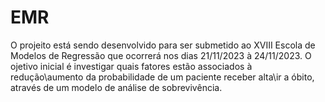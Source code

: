 # EMR
O projeito está sendo desenvolvido para ser submetido ao XVIII Escola de Modelos de Regressão que ocorrerá nos dias 21/11/2023 à 24/11/2023.
O ojetivo inicial é investigar quais fatores estão associados à redução\aumento da probabilidade de um paciente receber alta\ir a óbito, através de um modelo de análise de sobrevivência.
